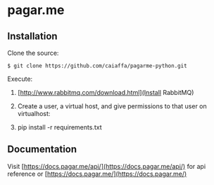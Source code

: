 # pagar.me


## Installation

Clone the source:

    $ git clone https://github.com/caiaffa/pagarme-python.git
    
Execute:

1. [http://www.rabbitmq.com/download.html](Install RabbitMQ)

2. Create a user, a virtual host, and give permissions to that user on virtualhost:

2. pip install -r requirements.txt

## Documentation

Visit [https://docs.pagar.me/api/](https://docs.pagar.me/api/) for api reference or [https://docs.pagar.me/](https://docs.pagar.me/)


